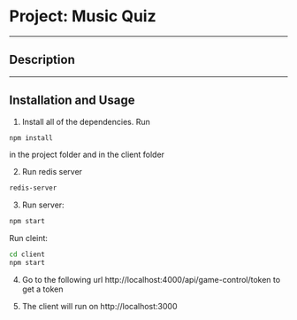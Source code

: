 # Project: Music Quiz
---
## Description
---
## Installation and Usage
1. Install all of the dependencies. Run
```bash
npm install
```
in the project folder and in the client folder

2.  Run redis server 
```bash
redis-server
```
3.  Run server:
```bash
npm start
``` 
Run cleint:
```bash
cd client
npm start
``` 
4. Go to the following url http://localhost:4000/api/game-control/token to get a token

5. The  client will run on http://localhost:3000

